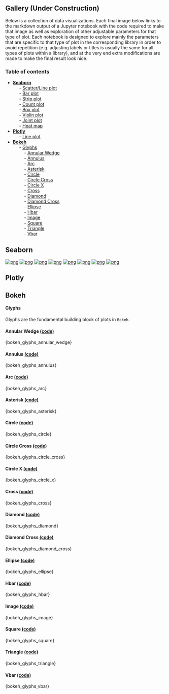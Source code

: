 ## Gallery (Under Construction)
Below is a collection of data visualizations. Each final image below links to the markdown output of a Jupyter notebook with the code required to make that image as well as exploration of other adjustable parameters for that type of plot. Each notebook is designed to explore mainly the parameters that are specific to that type of plot in the corresponding library in order to avoid repetition (e.g. adjusting labels or titles is usually the same for all types of plots within a library), and at the very end extra modifications are made to make the final result look nice.

### Table of contents 
- [**Seaborn**](#seaborn)  
&nbsp;&nbsp;&nbsp;&nbsp; - [Scatter/Line plot](#seaborn-lmplot)  
&nbsp;&nbsp;&nbsp;&nbsp; - [Bar plot](#seaborn-barplot)   
&nbsp;&nbsp;&nbsp;&nbsp; - [Strip plot](#seaborn-stripplot)   
&nbsp;&nbsp;&nbsp;&nbsp; - [Count plot](#seaborn-countplot)   
&nbsp;&nbsp;&nbsp;&nbsp; - [Box plot](#seaborn-boxplot)   
&nbsp;&nbsp;&nbsp;&nbsp; - [Violin plot](#seaborn-violinplot)   
&nbsp;&nbsp;&nbsp;&nbsp; - [Joint plot](#seaborn-jointplot)   
&nbsp;&nbsp;&nbsp;&nbsp; - [Heat map](#seaborn-heatmap)  
- [**Plotly**](#plotly)  
&nbsp;&nbsp;&nbsp;&nbsp; - [Line plot](#plotly-line)  
- [**Bokeh**](#bokeh)  
&nbsp;&nbsp;&nbsp;&nbsp; - [Glyphs](#bokeh-glyphs)  
&nbsp;&nbsp;&nbsp;&nbsp;&nbsp;&nbsp;&nbsp;&nbsp; - [Annular Wedge](#bokeh-glyphs-annular-wedge)  
&nbsp;&nbsp;&nbsp;&nbsp;&nbsp;&nbsp;&nbsp;&nbsp; - [Annulus](#bokeh-glyphs-annulus)  
&nbsp;&nbsp;&nbsp;&nbsp;&nbsp;&nbsp;&nbsp;&nbsp; - [Arc](#bokeh-glyphs-arc)  
&nbsp;&nbsp;&nbsp;&nbsp;&nbsp;&nbsp;&nbsp;&nbsp; - [Asterisk](#bokeh-glyphs-asterisk)  
&nbsp;&nbsp;&nbsp;&nbsp;&nbsp;&nbsp;&nbsp;&nbsp; - [Circle](#bokeh-glyphs-circle)   
&nbsp;&nbsp;&nbsp;&nbsp;&nbsp;&nbsp;&nbsp;&nbsp; - [Circle Cross](#bokeh-glyphs-circle-cross)  
&nbsp;&nbsp;&nbsp;&nbsp;&nbsp;&nbsp;&nbsp;&nbsp; - [Circle X](#bokeh-glyphs-circle-x)  
&nbsp;&nbsp;&nbsp;&nbsp;&nbsp;&nbsp;&nbsp;&nbsp; - [Cross](#bokeh-glyphs-cross)  
&nbsp;&nbsp;&nbsp;&nbsp;&nbsp;&nbsp;&nbsp;&nbsp; - [Diamond](#bokeh-glyphs-diamond)  
&nbsp;&nbsp;&nbsp;&nbsp;&nbsp;&nbsp;&nbsp;&nbsp; - [Diamond Cross](#bokeh-glyphs-diamond-cross)  
&nbsp;&nbsp;&nbsp;&nbsp;&nbsp;&nbsp;&nbsp;&nbsp; - [Ellipse](#bokeh-glyphs-ellipse)  
&nbsp;&nbsp;&nbsp;&nbsp;&nbsp;&nbsp;&nbsp;&nbsp; - [Hbar](#bokeh-glyphs-hbar)  
&nbsp;&nbsp;&nbsp;&nbsp;&nbsp;&nbsp;&nbsp;&nbsp; - [Image](#bokeh-glyphs-image)   
&nbsp;&nbsp;&nbsp;&nbsp;&nbsp;&nbsp;&nbsp;&nbsp; - [Square](#bokeh-glyphs-square)  
&nbsp;&nbsp;&nbsp;&nbsp;&nbsp;&nbsp;&nbsp;&nbsp; - [Triangle](#bokeh-glyphs-triangle)  
&nbsp;&nbsp;&nbsp;&nbsp;&nbsp;&nbsp;&nbsp;&nbsp; - [Vbar](#bokeh-glyphs-vbar) 


<a name="seaborn"></a>
## Seaborn
<a name="seaborn-lmplot"></a>
[![png](visualizations/figures/lmplot.png)](../visualizations/seaborn/lmplot/lmplot)
<a name="seaborn-barplot"></a>
[![png](visualizations/figures/barplot.png)](../visualizations/seaborn/barplot/barplot)
<a name="seaborn-stripplot"></a>
[![png](visualizations/figures/stripplot.png)](../visualizations/seaborn/stripplot/stripplot)
<a name="seaborn-countplot"></a>
[![png](visualizations/figures/countplot.png)](../visualizations/seaborn/countplot/countplot)
<a name="seaborn-boxplot"></a>
[![png](visualizations/figures/boxplot.png)](../visualizations/seaborn/boxplot/boxplot)
<a name="seaborn-violinplot"></a>
[![png](visualizations/figures/violinplot.png)](../visualizations/seaborn/violinplot/violinplot)
<a name="seaborn-jointplot"></a>
[![png](visualizations/figures/jointplot.png)](../visualizations/seaborn/jointplot/jointplot)
<a name="seaborn-heatmap"></a>
[![png](visualizations/figures/heatmap.png)](../visualizations/seaborn/heatmap/heatmap)

<a name="plotly"></a>
## Plotly

<a name="plotly-line"></a>



<a name="bokeh"></a>
## Bokeh

#### Glyphs
Glyphs are the fundamental building block of plots in `Bokeh`.


<a name="bokeh-glyphs-annular-wedge"></a>
#### Annular Wedge [(code)](../visualizations/bokeh/glyphs/annular-wedge/annular_wedge)
{bokeh_glyphs_annular_wedge}

<a name="bokeh-glyphs-annulus"></a>
#### Annulus [(code)](../visualizations/bokeh/glyphs/annulus/annulus)
{bokeh_glyphs_annulus}

<a name="bokeh-glyphs-arc"></a>
#### Arc [(code)](../visualizations/bokeh/glyphs/arc/arc)
{bokeh_glyphs_arc}

<a name="bokeh-glyphs-asterisk"></a>
#### Asterisk [(code)](../visualizations/bokeh/glyphs/asterisk/asterisk)
{bokeh_glyphs_asterisk}

<a name="bokeh-glyphs-circle"></a>
#### Circle [(code)](../visualizations/bokeh/glyphs/circle/circle)
{bokeh_glyphs_circle}

<a name="bokeh-glyphs-circle-cross"></a>
#### Circle Cross [(code)](../visualizations/bokeh/glyphs/circle-cross/circle_cross)
{bokeh_glyphs_circle_cross}

<a name="bokeh-glyphs-circle-x"></a>
#### Circle X [(code)](../visualizations/bokeh/glyphs/circle-x/circle_x)
{bokeh_glyphs_circle_x}

<a name="bokeh-glyphs-cross"></a>
#### Cross [(code)](../visualizations/bokeh/glyphs/cross/cross)
{bokeh_glyphs_cross}

<a name="bokeh-glyphs-diamond"></a>
#### Diamond [(code)](../visualizations/bokeh/glyphs/diamond/diamond)
{bokeh_glyphs_diamond}

<a name="bokeh-glyphs-diamond-cross"></a>
#### Diamond Cross [(code)](../visualizations/bokeh/glyphs/diamond-cross/diamond_cross)
{bokeh_glyphs_diamond_cross}

<a name="bokeh-glyphs-ellipse"></a>
#### Ellipse [(code)](../visualizations/bokeh/glyphs/ellipse/ellipse)
{bokeh_glyphs_ellipse}

<a name="bokeh-glyphs-hbar"></a>
#### Hbar [(code)](../visualizations/bokeh/glyphs/hbar/hbar)
{bokeh_glyphs_hbar}

<a name="bokeh-glyphs-image"></a>
#### Image [(code)](../visualizations/bokeh/glyphs/image/image)
{bokeh_glyphs_image}

<a name="bokeh-glyphs-square"></a>
#### Square [(code)](../visualizations/bokeh/glyphs/square/square)
{bokeh_glyphs_square}

<a name="bokeh-glyphs-triangle"></a>
#### Triangle [(code)](../visualizations/bokeh/glyphs/triangle/triangle)
{bokeh_glyphs_triangle}

<a name="bokeh-glyphs-vbar"></a>
#### Vbar [(code)](../visualizations/bokeh/glyphs/vbar/vbar)
{bokeh_glyphs_vbar}
